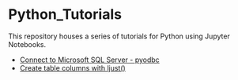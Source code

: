 # Python_Tutorials

This repository houses a series of tutorials for Python using Jupyter Notebooks.

- [Connect to Microsoft SQL Server - pyodbc](https://github.com/israel-dryer/Python-Tutorials/blob/master/pyodbc-tutorials/Connect-To-Microsoft-SQL-Server.ipynb)
- [Create table columns with ljust()](https://github.com/israel-dryer/Python-Tutorials/blob/master/tips-and-tricks/create-columns-with-ljust.ipynb)
